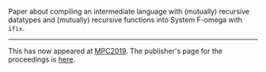 Paper about compiling an intermediate language with (mutually) recursive datatypes 
and (mutually) recursive functions into System F-omega with `ifix`.

-----

This has now appeared at [MPC2019](https://www.cs.nott.ac.uk/~pszgmh/mpc19.html).  The publisher's page for the proceedings is [here](https://www.palgrave.com/gp/book/9783030336356).
